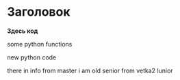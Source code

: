 # Заголовок

**Здесь код**

some python functions

new python code

there in info from master
i am old senior from vetka2
 lunior
 